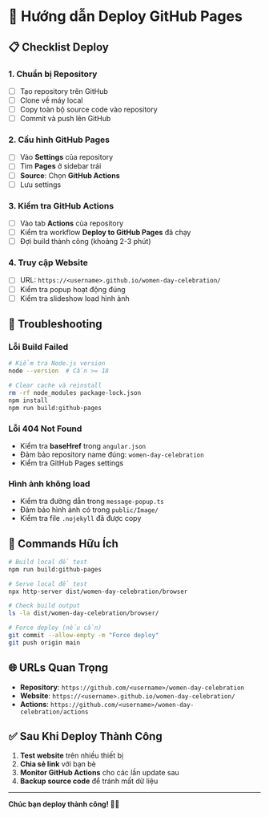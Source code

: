 # 🚀 Hướng dẫn Deploy GitHub Pages

## 📋 Checklist Deploy

### 1. Chuẩn bị Repository
- [ ] Tạo repository trên GitHub
- [ ] Clone về máy local
- [ ] Copy toàn bộ source code vào repository
- [ ] Commit và push lên GitHub

### 2. Cấu hình GitHub Pages
- [ ] Vào **Settings** của repository
- [ ] Tìm **Pages** ở sidebar trái
- [ ] **Source**: Chọn **GitHub Actions**
- [ ] Lưu settings

### 3. Kiểm tra GitHub Actions
- [ ] Vào tab **Actions** của repository
- [ ] Kiểm tra workflow **Deploy to GitHub Pages** đã chạy
- [ ] Đợi build thành công (khoảng 2-3 phút)

### 4. Truy cập Website
- [ ] URL: `https://<username>.github.io/women-day-celebration/`
- [ ] Kiểm tra popup hoạt động đúng
- [ ] Kiểm tra slideshow load hình ảnh

## 🔧 Troubleshooting

### Lỗi Build Failed
```bash
# Kiểm tra Node.js version
node --version  # Cần >= 18

# Clear cache và reinstall
rm -rf node_modules package-lock.json
npm install
npm run build:github-pages
```

### Lỗi 404 Not Found
- Kiểm tra **baseHref** trong `angular.json`
- Đảm bảo repository name đúng: `women-day-celebration`
- Kiểm tra GitHub Pages settings

### Hình ảnh không load
- Kiểm tra đường dẫn trong `message-popup.ts`
- Đảm bảo hình ảnh có trong `public/Image/`
- Kiểm tra file `.nojekyll` đã được copy

## 📝 Commands Hữu Ích

```bash
# Build local để test
npm run build:github-pages

# Serve local để test
npx http-server dist/women-day-celebration/browser

# Check build output
ls -la dist/women-day-celebration/browser/

# Force deploy (nếu cần)
git commit --allow-empty -m "Force deploy"
git push origin main
```

## 🌐 URLs Quan Trọng

- **Repository**: `https://github.com/<username>/women-day-celebration`
- **Website**: `https://<username>.github.io/women-day-celebration/`
- **Actions**: `https://github.com/<username>/women-day-celebration/actions`

## ✅ Sau Khi Deploy Thành Công

1. **Test website** trên nhiều thiết bị
2. **Chia sẻ link** với bạn bè
3. **Monitor GitHub Actions** cho các lần update sau
4. **Backup source code** để tránh mất dữ liệu

---

**Chúc bạn deploy thành công! 🎉💖**
